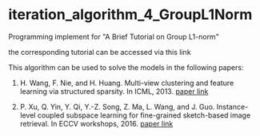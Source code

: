 # iteration_algorithm_4_GroupL1Norm
Programming implement for "A Brief Tutorial on Group L1-norm"

the corresponding tutorial can be accessed via this link

This algorithm can be used to solve the models in the following papers:

1. H. Wang, F. Nie, and H. Huang. Multi-view clustering and feature learning via structured sparsity. In ICML, 2013.
[paper link](http://proceedings.mlr.press/v28/wang13c.pdf "please click")

2. P. Xu, Q. Yin, Y. Qi, Y.-Z. Song, Z. Ma, L. Wang, and J. Guo. Instance-level coupled subspace learning for fine-grained sketch-based image retrieval. In ECCV workshops, 2016.
[paper link](http://www.pengxu.net/document/ECCV2016/ECCVW2016.pdf "please click")